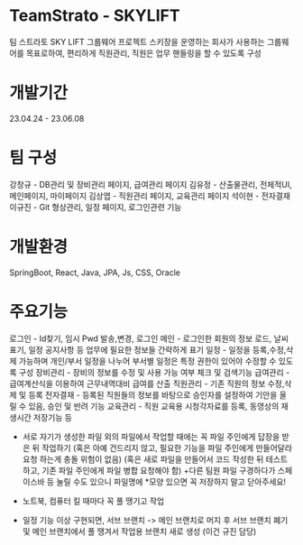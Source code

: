 # TeamStrato - SKYLIFT
팀 스트라토 SKY LIFT 그룹웨어 프로젝트
스키장을 운영하는 회사가 사용하는 그룹웨어를 목표로하여,
편리하게 직원관리, 직원은 업무 핸들링을 할 수 있도록 구성

# 개발기간
23.04.24 - 23.06.08

# 팀 구성
강창규 - DB관리 및 장비관리 페이지, 급여관리 페이지
김유정 - 산출물관리, 전체적UI, 메인페이지, 마이페이지
김상엽 - 직원관리 페이지, 교육관리 페이지
석이현 - 전자결재
이규진 - Git 형상관리, 일정 페이지, 로그인관련 기능

# 개발환경
SpringBoot, React, Java, JPA,
Js, CSS, Oracle

# 주요기능
로그인 - Id찾기, 임시 Pwd 발송,변경, 로그인
메인 - 로그인한 회원의 정보 로드, 날씨 표기, 일정 공지사항 등 업무에 필요한 정보들 간략하게 표기
일정 - 일정을 등록,수정,삭제 가능하며 개인/부서 일정을 나누어 부서별 일정은 특정 권한이 있어야 수정할 수 있도록 구성
장비관리 - 장비의 정보를 수정 및 사용 가능 여부 체크 및 검색기능
급여관리 - 급여계산식을 이용하여 근무내역대비 급여를 산출
직원관리 - 기존 직원의 정보 수정,삭제 및 등록
전자결재 - 등록된 직원들의 정보를 바탕으로 승인자를 설정하여 기안을 올릴 수 있음, 승인 및 반려 기능
교육관리 - 직원 교육용 시청각자료를 등록, 동영상의 재생시간 저장기능 등




- 서로 자기가 생성한 파일 외의 파일에서 작업할 때에는 꼭 파일 주인에게 답장을 받은 뒤 작업하기
(혹은 아예 건드리지 않고, 필요한 기능을 파일 주인에게 만들어달라 요청 하는게 충돌 위험이 없음)
(혹은 새로 파일을 만들어서 코드 작성한 뒤 테스트하고, 기존 파일 주인에게 파일 병합 요청해야 함)
+다른 팀원 파일 구경하다가 스페이스바 등 눌릴 수도 있으니 파일명에 *모양 있으면 꼭 저장하지 말고 닫아주세요!

- 노트북, 컴퓨터 킬 때마다 꼭 풀 땡기고 작업

- 일정 기능 이상 구현되면, 서브 브랜치 -> 메인 브랜치로 머지 후 서브 브랜치 폐기 및 메인 브랜치에서 풀 땡겨서 작업용 브랜치 새로 생성
  (이건 규진 담당)
